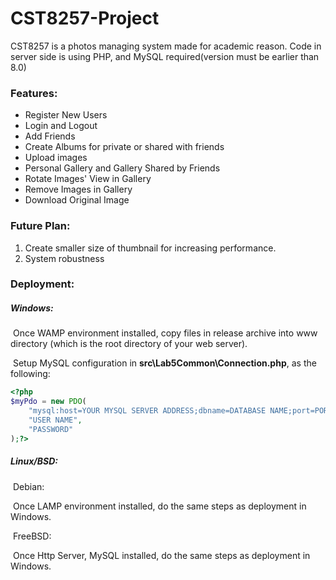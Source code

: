 # CST8257-Project

CST8257 is a photos managing system made for academic reason. Code in server side is using PHP, and MySQL required(version must be earlier than 8.0)

### Features:

- Register New Users
- Login and Logout
- Add Friends
- Create Albums for private or shared with friends
- Upload images
- Personal Gallery and Gallery Shared by Friends
- Rotate Images' View in Gallery
- Remove Images in Gallery
- Download Original Image

### Future Plan:

1. Create smaller size of thumbnail for increasing performance.
2. System robustness

### Deployment:

##### Windows:

​	Once WAMP environment installed, copy files in release archive into www directory (which is the root directory of your web server).

​	Setup MySQL configuration in **src\Lab5Common\Connection.php**, as the following:

```php
<?php
$myPdo = new PDO(
    "mysql:host=YOUR MYSQL SERVER ADDRESS;dbname=DATABASE NAME;port=PORT NUMBER;charset=utf8",
    "USER NAME",
    "PASSWORD"
);?>
```


##### Linux/BSD:

​	Debian:

​		Once LAMP environment installed, do the same steps as deployment in Windows.

​	FreeBSD:	

​		Once Http Server, MySQL installed, do the same steps as deployment in Windows.